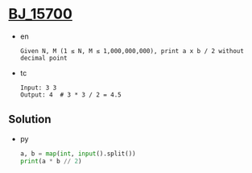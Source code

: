 # [BJ_15700](https://acmicpc.net/problem/15700)

* en

  ```en
  Given N, M (1 ≤ N, M ≤ 1,000,000,000), print a x b / 2 without decimal point
  ```

* tc

  ```tc
  Input: 3 3
  Output: 4  # 3 * 3 / 2 = 4.5
  ```

## Solution

* py

  ```py
  a, b = map(int, input().split())
  print(a * b // 2)
  ```
